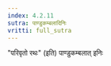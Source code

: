 ```yaml
---
index: 4.2.11
sutra: पाण्डुकम्बलादिनिः
vritti: full_sutra
---
```


"परिवृतो रथः" (इति) पाण्डुकम्बलात् इनिः